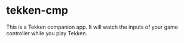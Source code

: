 # tekken-cmp

This is a Tekken companion app. It will watch the inputs of your game controller while you play Tekken.
